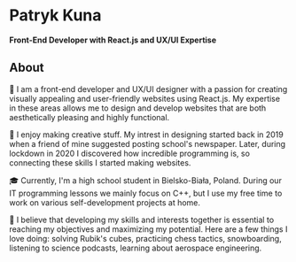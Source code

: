 # Patryk Kuna

**Front-End Developer with React.js and UX/UI Expertise**

## About

👋 I am a front-end developer and UX/UI designer with a passion for creating visually appealing and user-friendly websites using React.js. My expertise in these areas allows me to design and develop websites that are both aesthetically pleasing and highly functional.

🎨 I enjoy making creative stuff. My intrest in designing started back in 2019 when a friend of mine suggested posting school's newspaper. Later, during lockdown in 2020 I discovered how incredible programming is, so connecting these skills I started making websites.

🎓 Currently, I'm a high school student in Bielsko-Biała, Poland. During our IT programming lessons we mainly focus on C++, but I use my free time to work on various self-development projects at home.

🌟 I believe that developing my skills and interests together is essential to reaching my objectives and maximizing my potential. Here are a few things I love doing: solving Rubik's cubes, practicing chess tactics, snowboarding, listening to science podcasts, learning about aerospace engineering.
